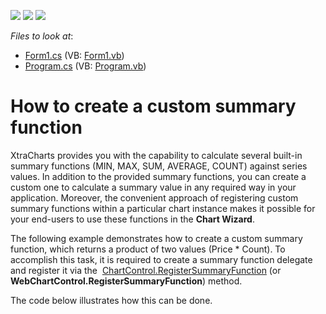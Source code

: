 <!-- default badges list -->
![](https://img.shields.io/endpoint?url=https://codecentral.devexpress.com/api/v1/VersionRange/128573322/18.2.2%2B)
[![](https://img.shields.io/badge/Open_in_DevExpress_Support_Center-FF7200?style=flat-square&logo=DevExpress&logoColor=white)](https://supportcenter.devexpress.com/ticket/details/E368)
[![](https://img.shields.io/badge/📖_How_to_use_DevExpress_Examples-e9f6fc?style=flat-square)](https://docs.devexpress.com/GeneralInformation/403183)
<!-- default badges end -->
<!-- default file list -->
*Files to look at*:

* [Form1.cs](./CS/Form1.cs) (VB: [Form1.vb](./VB/Form1.vb))
* [Program.cs](./CS/Program.cs) (VB: [Program.vb](./VB/Program.vb))
<!-- default file list end -->
# How to create a custom summary function


<p>XtraCharts provides you with the capability to calculate several built-in summary functions (MIN, MAX, SUM, AVERAGE, COUNT) against series values. In addition to the provided summary functions, you can create a custom one to calculate a summary value in any required way in your application. Moreover, the convenient approach of registering custom summary functions within a particular chart instance makes it possible for your end-users to use these functions in the <strong>Chart Wizard</strong>.</p>
<p>The following example demonstrates how to create a custom summary function, which returns a product of two values (Price * Count). To accomplish this task, it is required to create a summary function delegate and register it via the  <a href="https://documentation.devexpress.com/#WindowsForms/DevExpressXtraChartsChartControl_RegisterSummaryFunctiontopic793">ChartControl.RegisterSummaryFunction</a> (or <strong>WebChartControl.RegisterSummaryFunction</strong>) method.</p>
<p>The code below illustrates how this can be done.</p>

<br/>


